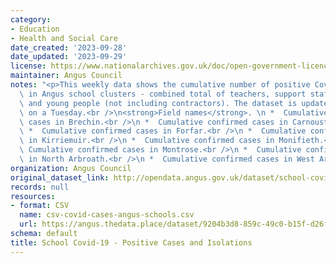 ```yaml
---
category:
- Education
- Health and Social Care
date_created: '2023-09-28'
date_updated: '2023-09-29'
license: https://www.nationalarchives.gov.uk/doc/open-government-licence/version/3/
maintainer: Angus Council
notes: "<p>This weekly data shows the cumulative number of positive Covid-19 cases\
  \ in Angus school clusters - combined total of teachers, support staff, children\
  \ and young people (not including contractors). The dataset is updated fortnightly\
  \ on a Tuesday.<br />\n<strong>Field names</strong>. \n *  Cumulative confirmed\
  \ cases in Brechin.<br />\n *  Cumulative confirmed cases in Carnoustie.<br />\n\
  \ *  Cumulative confirmed cases in Forfar.<br />\n *  Cumulative confirmed cases\
  \ in Kirriemuir.<br />\n *  Cumulative confirmed cases in Monifieth.<br />\n * \
  \ Cumulative confirmed cases in Montrose.<br />\n *  Cumulative confirmed cases\
  \ in North Arbroath.<br />\n *  Cumulative confirmed cases in West Arbroath.</p>"
organization: Angus Council
original_dataset_link: http://opendata.angus.gov.uk/dataset/school-covid-19-positive-cases-and-isolations
records: null
resources:
- format: CSV
  name: csv-covid-cases-angus-schools.csv
  url: https://angus.thedata.place/dataset/9204b3d8-859c-49c0-b15f-d26fa0742793/resource/c980948e-79da-4881-ab30-16d9e80af891/download/csv-covid-cases-angus-schools.csv
schema: default
title: School Covid-19 - Positive Cases and Isolations
---
```

